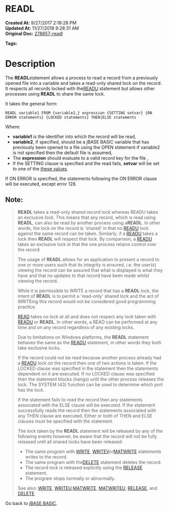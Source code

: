 #  READL

**Created At:** 9/27/2017 2:18:28 PM  
**Updated At:** 11/27/2018 9:28:31 AM  
**Original Doc:** [278657-readl](https://docs.jbase.com/36868-jbase-basic/278657-readl)  

**Tags:**
<badge text='record handling' vertical='middle' />

# Description

The **READL**statement allows a process to read a record from a previously opened file into a variable and takes a read-only shared lock on the record. It respects all records locked with the[READU](./../readu) statement but allows other processes using **READL** to share the same lock.

It takes the general form:

```
READL variable1 FROM {variable2,} expression {SETTING setvar} {ON ERROR statements} {LOCKED statements} THEN|ELSE statements
```

Where:

- **variable1** is the identifier into which the record will be read,
- **variable2**, if specified, should be a jBASE BASIC variable that has previously been opened to a file using the OPEN statement if variable2 is not specified then the default file is assumed,
- The **expression** should evaluate to a valid record key for the file ,
- If the SETTING clause is specified and the read fails, **setvar** will be set to one of the [these values](./../incremental-file-errors).


If ON ERROR is specified, the statements following the ON ERROR clause will be executed, except error 128.

## Note:


> **READL** takes a read-only shared record lock whereas READU takes an exclusive lock. This means that any record, which is read using **READL**, can also be read by another process using a**READL**. In other words, the lock on the record is 'shared' in that no [READU](./../readu) lock against the same record can be taken. Similarly, if a [READU](./../readu) takes a lock then **READL** will respect that lock. By comparison, a [READU](./../readu) takes an exclusive lock in that the one process retains control over the record.
> 
> The usage of **READL** allows for an application to present a record to one or more users such that its integrity is ensured, i.e. the user(s) viewing the record can be assured that what is displayed is what they have and that no updates to that record have been made whilst viewing the record.
> 
> While it is permissible to WRITE a record that has a **READL** lock, the intent of **READL** is to permit a 'read-only' shared lock and the act of WRITEing this record would not be considered good programming practice.
> 
> [READ](./../read) takes no lock at all and does not respect any lock taken with [READU](./../readu) or **READL**. In other words, a READ can be performed at any time and on any record regardless of any existing locks.
> 
> Due to limitations on Windows platforms, the **READL** statement behaves the same as the [READU](./../readu) statement, in other words they both take exclusive locks.
> 
> If the record could not be read because another process already had a [READU](./../readu) lock on the record then one of two actions is taken. If the LOCKED clause was specified in the statement then the statements dependent on it are executed. If no LOCKED clause was specified then the statement blocks (hangs) until the other process releases the lock. The SYSTEM (43) function can be used to determine which port has the lock.
> 
> If the statement fails to read the record then any statements associated with the ELSE clause will be executed. If the statement successfully reads the record then the statements associated with any THEN clause are executed. Either or both of THEN and ELSE clauses must be specified with the statement.
> 
> The lock taken by the **READL** statement will be released by any of the following events however, be aware that the record will not be fully released until all shared locks have been released:
> 
> - The same program with [WRITE](./../write), [WRITEV](./../writev)or[MATWRITE](./../matwrite) statements writes to the record.
> - The same program with the[DELETE](./../delete) statement deletes the record.
> - The record lock is released explicitly using the [RELEASE](./../release) statement.
> - The program stops normally or abnormally.
> 
> 
> See also: [WRITE](./../write), [WRITEU](./../writeu),[MATWRITE](./../matwrite), [MATWRITEU](./../matwriteu), [RELEASE](./../release), and [DELETE](./../delete).


Go back to [jBASE BASIC](./../jbase-basic-programmers-reference-guide).
